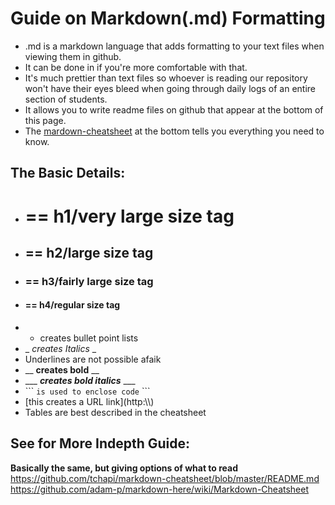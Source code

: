 # Guide on Markdown(.md) Formatting

* .md is a markdown language that adds formatting to your text files when viewing them in github. 
* It can be done in <html> if you're more comfortable with that.
* It's much prettier than text files so whoever is reading our repository won't have their eyes bleed when going through daily logs of an entire section of students.
* It allows you to write readme files on github that appear at the bottom of this page.
* The [mardown-cheatsheet](https://github.com/tchapi/markdown-cheatsheet/blob/master/README.md) at the bottom tells you everything you need to know.

## The Basic Details:
* # ==  h1/very large size tag
* ## == h2/large size tag
* ### == h3/fairly large size tag
* #### == h4/regular size tag
* * creates bullet point lists
* _ _creates Italics_ _
* Underlines are not possible afaik
* __ __creates bold__ __
* \___ ___creates bold italics___ ___
* \``` ```is used to enclose code``` \```
* \[this creates a URL link](http:\\\\)
* Tables are best described in the cheatsheet

## See for More Indepth Guide:
__Basically the same, but giving options of what to read__
https://github.com/tchapi/markdown-cheatsheet/blob/master/README.md
https://github.com/adam-p/markdown-here/wiki/Markdown-Cheatsheet
